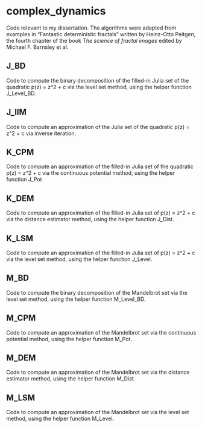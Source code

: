 # complex_dynamics
Code relevant to my dissertation. The algorithms were adapted from examples in “Fantastic deterministic fractals” written by Heinz-Otto Peitgen, the fourth chapter of the book *The science of fractal images* edited by Michael F. Barnsley et al.  

## J_BD
Code to compute the binary decomposition of the filled-in Julia set of the quadratic p(z) = z^2 + c via the level set method, using the helper function J_Level_BD.

## J_IIM
Code to compute an approximation of the Julia set of the quadratic p(z) = z^2 + c via inverse iteration.

## K_CPM
Code to compute an approximation of the filled-in Julia set of the quadratic p(z) = z^2 + c via the continuous potential method, using the helper function J_Pot

## K_DEM
Code to compute an approximation of the filled-in Julia set of p(z) = z^2 + c via the distance estimator method, using the helper function J_Dist.

## K_LSM
Code to compute an approximation of the filled-in Julia set of p(z) = z^2 + c via the level set method, using the helper function J_Level.

## M_BD
Code to compute the binary decomposition of the Mandelbrot set via the level set method, using the helper function M_Level_BD.

## M_CPM
Code to compute an approximation of the Mandelbrot set via the continuous potential method, using the helper function M_Pot.

## M_DEM
Code to compute an approximation of the Mandelbrot set via the distance estimator method, using the helper function M_Dist.

## M_LSM
Code to compute an approximation of the Mandelbrot set via the level set method, using the helper function M_Level.

